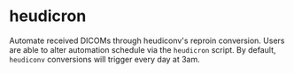 # heudicron

Automate received DICOMs through heudiconv's reproin conversion. Users are able
 to alter automation schedule via the `heudicron` script. By default, `heudiconv`
 conversions will trigger every day at 3am.
